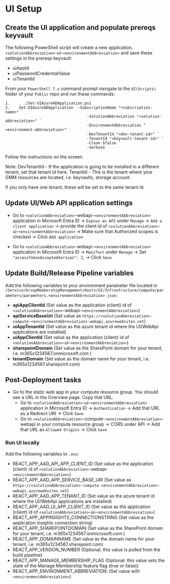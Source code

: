 # UI Setup

## Create the UI application and populate prereqs keyvault

The following PowerShell script will create a new application, `<solutionAbbreviation>`-ui-`<environmentAbbreviation>` and save these settings in the prereqs keyvault:

-   uiAppId
-   uiPasswordCredentialValue
-   uiTenantId

From your `PowerShell 7.x` command prompt navigate to the `UI\Scripts\` folder of your `Public` repo and run these commands:

    1.    . ./Set-UIAzureADApplication.ps1
    2.    Set-UIAzureADApplication	-SubscriptionName "<subscription-name>" `
                                        -SolutionAbbreviation "<solution-abbreviation>" `
                                        -EnvironmentAbbreviation "<environment-abbreviation>" `
                                        -DevTenantId "<dev-tenant-id>" `
                                        -TenantId "<keyvault-tenant-id>" `
                                        -Clean $false `
                                        -Verbose
Follow the instructions on the screen.

Note:
DevTenantId <app-tenant-id> - If the application is going to be installed in a different tenant, set that tenant id here.
TenantId <keyvault-tenant-id> - This is the tenant where your GMM resources are located, i.e. keyvaults, storage account.

If you only have one tenant, these will be set to the same tenant id.

## Update UI/Web API application settings

- Go to `<solutionAbbreviation>`-webapi-`<environmentAbbreviation>` application in Microsoft Entra ID -> `Expose an API` under `Manage` -> `Add a client application` -> provide the client id of `<solutionAbbreviation>`-ui-`<environmentAbbreviation>` -> Make sure that Authorized scopes is checked -> Click `Add application`

- Go to `<solutionAbbreviation>`-webapi-`<environmentAbbreviation>` application in Microsoft Entra ID -> `Manifest` under `Manage` -> Set `"accessTokenAcceptedVersion": 2`, -> Click `Save`

## Update Build/Release Pipeline variables

Add the following variables to your environment parameter file located in `/Service/GroupMembershipManagement/Hosts/UI/Infrastructure/compute/parameters/parameters.<environmentAbbreviation>.json`:

- **apiAppClientId** (Set value as the application (client) id of `<solutionAbbreviation>`-webapi-`<environmentAbbreviation>`)
- **apiServiceBaseUri** (Set value as `https://<solutionAbbreviation>-compute-<environmentAbbreviation>-webapi.azurewebsites.net`)
- **uiAppTenantId** (Set value as the azure tenant id where the UI/WebApi applications are installed)
- **uiAppClientId** (Set value as the application (client) id of `<solutionAbbreviation>`-ui-`<environmentAbbreviation>`)
- **sharepointDomain** (Set value as the SharePoint domain for your tenant, i.e. m365x1234567.onmicrosoft.com )
- **tenantDomain** (Set value as the domain name for your tenant, i.e. m365x1234567.sharepoint.com)

## Post-Deployment tasks

* Go to the static web app in your compute resource group. You should see a URL in the Overview page. Copy that URL.
    * Go to `<solutionAbbreviation>`-ui-`<environmentAbbreviation>` application in Microsoft Entra ID -> `Authentication` -> Add that URL as a Redirect URI -> Click `Save`
    * Go to `<solutionAbbreviation>`-compute-`<environmentAbbreviation>`-webapi in your compute resource group -> CORS under API -> Add that URL as `Allowed Origins` -> Click `Save`

### Run UI locally

Add the following variables to `.env`:

- REACT_APP_AAD_API_APP_CLIENT_ID (Set value as the application (client) id of `<solutionAbbreviation>`-webapi-`<environmentAbbreviation>`)
- REACT_APP_AAD_APP_SERVICE_BASE_URI (Set value as `https://<solutionAbbreviation>-compute-<environmentAbbreviation>-webapi.azurewebsites.net`)
- REACT_APP_AAD_APP_TENANT_ID (Set value as the azure tenant id where the UI/WebApi applications are installed)
- REACT_APP_AAD_UI_APP_CLIENT_ID (Set value as the application (client) id of `<solutionAbbreviation>`-ui-`<environmentAbbreviation>`)
- REACT_APP_APPINSIGHTS_CONNECTIONSTRING (Set value as the application insights connection string)
- REACT_APP_SHAREPOINTDOMAIN (Set value as the SharePoint domain for your tenant, i.e. m365x1234567.onmicrosoft.com )
- REACT_APP_DOMAINNAME (Set value as the domain name for your tenant, i.e. m365x1234567.sharepoint.com)
- REACT_APP_VERSION_NUMBER (Optional: this value is pulled from the build pipeline)
- REACT_APP_MANAGE_MEMBERSHIP_FLAG (Optional: this value sets the state of the Manage Membership feature flag (true or false))
- REACT_APP_ENVIRONMENT_ABBREVIATION: (Set value with `<environmentAbbreviation>`)
